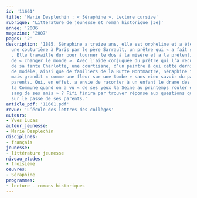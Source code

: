 ```yaml
---
id: '11661'
title: 'Marie Desplechin : « Séraphine ». Lecture cursive'
rubrique: 'Littérature de jeunesse et roman historique [3e]'
annee: '2006'
magazine: '2007'
pages: '2'
description: '1885. Séraphine a treize ans, elle est orpheline et a été placée chez
  une couturière à Paris par le père Sarrault, un prêtre qui « a fait son éducation »
  . Elle travaille dur pour tourner le dos à la misère et a la prétention secrète
  de « changer le monde ». Avec l’aide conjuguée du prêtre qui l’a recueillie à l’hospice,
  de sa tante Charlotte, une courtisane, d’un peintre à qui cette dernière a servi
  de modèle, ainsi que de familiers de la Butte Montmartre, Séraphine fait son apprentissage
  mais grandit « comme une fleur sur une tombe » sans rien savoir du passé de ses
  parents. Qui, en effet, a envie de raconter à un enfant le drame des fusillés de
  la Commune quand on a vu « de ses yeux la Seine au printemps rouler des vagues du
  sang de ses amis » ? Fifi finira par trouver réponse aux questions qu’elle se pose
  sur le passé de ses parents.'
article_pdf: '11661.pdf'
revue: 'L’école des lettres des collèges'
auteurs:
- Yves Lucas
auteur_jeunesse:
- Marie Desplechin
disciplines:
- français
jeunesse:
- littérature jeunesse
niveau_etudes:
- troisième
oeuvres:
- Séraphine
programmes:
- lecture - romans historiques
---
```

